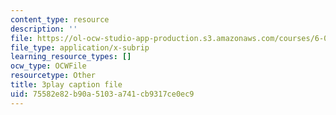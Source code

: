 ```yaml
---
content_type: resource
description: ''
file: https://ol-ocw-studio-app-production.s3.amazonaws.com/courses/6-042j-mathematics-for-computer-science-spring-2015/75582e82b90a5103a741cb9317ce0ec9_lU_QT5GSuxI.vtt
file_type: application/x-subrip
learning_resource_types: []
ocw_type: OCWFile
resourcetype: Other
title: 3play caption file
uid: 75582e82-b90a-5103-a741-cb9317ce0ec9
---
```

